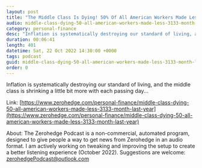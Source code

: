 ```yaml
---
layout: post
title: "The Middle Class Is Dying! 50% Of All American Workers Made Less Than $3,133 A Month Last Year"
audio: middle-class-dying-50-all-american-workers-made-less-3133-month-last-year-0
category: personal-finance
desc: "Inflation is systematically destroying our standard of living, and the middle class is shrinking a little bit more with each passing day..."
duration: 00:06:41
length: 401
datetime: Sat, 22 Oct 2022 14:30:00 +0000
tags: podcast
guid: middle-class-dying-50-all-american-workers-made-less-3133-month-last-year-0
order: 0
---
```

Inflation is systematically destroying our standard of living, and the middle class is shrinking a little bit more with each passing day...

Link: [https://www.zerohedge.com/personal-finance/middle-class-dying-50-all-american-workers-made-less-3133-month-last-year](https://www.zerohedge.com/personal-finance/middle-class-dying-50-all-american-workers-made-less-3133-month-last-year)

About: The Zerohedge Podcast is a non-commercial, automated program, designed to give people a way to get news from Zerohedge in an audio format.  I am actively working on tweaking and improving the setup to create a better listening experience (October 2022).  Suggestions are welcome: [zerohedgePodcast@outlook.com](mailto:zerohedgePodcast@outlook.com)